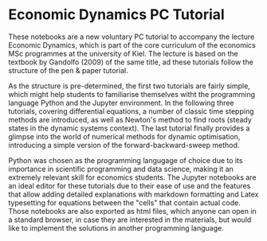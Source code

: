 # Economic Dynamics PC Tutorial

These notebooks are a new voluntary PC tutorial to accompany the lecture Economic Dynamics, which is part of the core curriculum of the economics MSc programmes at the university of Kiel. The lecture is based on the textbook by Gandolfo (2009) of the same title, ad these tutorials follow the structure of the pen & paper tutorial.

As the structure is pre-determined, the first two tutorials are fairly simple, which might help students to familiarise themselves witht the programming language Python and the Jupyter environment. In the following three tutorials, covering differential equations, a number of classic time stepping methods are introduced, as well as Newton's method to find roots (steady states in the dynamic systems context). The last tutorial finally provides a glimpse into the world of numerical methods for dynamic optimisation, introducing a simple version of the forward-backward-sweep method.

Python was chosen as the programming langugage of choice due to its importance in scientific programming and data science, making it an extremely relevant skill for economics students. The Jupyter notebooks are an ideal editor for these tutorials due to their ease of use and the features that allow adding detailed explanations with markdown formatting and Latex typesetting for equations between the "cells" that contain actual code. Those notebooks are also exported as html files, which anyone can open in a standard browser, in case they are interested in the materials, but would like to implement the solutions in another programming language.